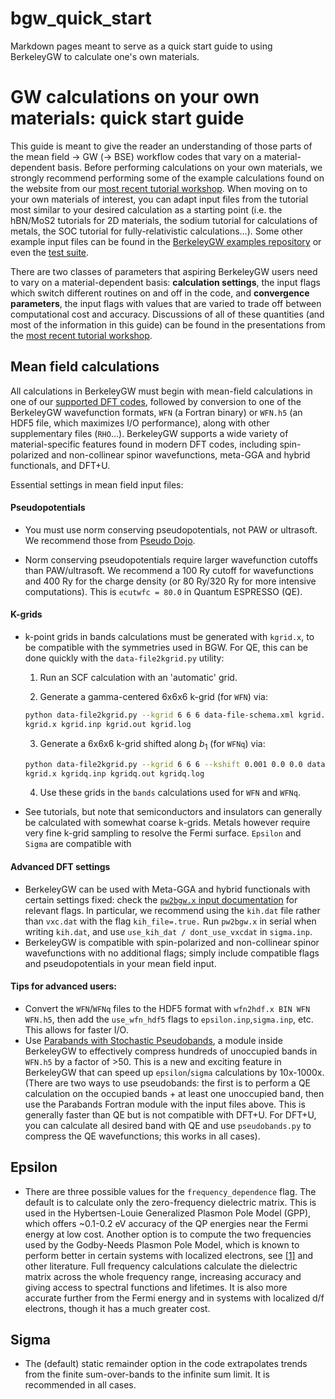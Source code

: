 # bgw_quick_start
Markdown pages meant to serve as a quick start guide to using BerkeleyGW to calculate one's own materials.

# GW calculations on your own materials: quick start guide

This guide is meant to give the reader an understanding of those parts of the mean field -> GW (-> BSE) workflow codes that vary on a material-dependent basis. Before performing calculations on your own materials, we strongly recommend performing some of the example calculations found on the website from our [most recent tutorial workshop](https://workshop.berkeleygw.org/tutorial-workshop/about). When moving on to your own materials of interest, you can adapt input files from the tutorial most similar to your desired calculation as a starting point (i.e. the hBN/MoS2 tutorials for 2D materials, the sodium tutorial for calculations of metals, the SOC tutorial for fully-relativistic calculations...). Some other example input files can be found in the [BerkeleyGW examples repository](https://github.com/BerkeleyGW/BerkeleyGW-examples/tree/master) or even the [test suite](https://github.com/BerkeleyGW/BerkeleyGW/tree/master/testsuite).

There are two classes of parameters that aspiring BerkeleyGW users need to vary on a material-dependent basis: **calculation settings**, the input flags which switch different routines on and off in the code, and **convergence parameters**, the input flags with values that are varied to trade off between computational cost and accuracy. Discussions of all of these quantities (and most of the information in this guide) can be found in the presentations from the [most recent tutorial workshop](https://workshop.berkeleygw.org/tutorial-workshop/about).


## Mean field calculations

All calculations in BerkeleyGW must begin with mean-field calculations in one of our [supported DFT codes](http://manual.berkeleygw.org/4.0/meanfield/), followed by conversion to one of the BerkeleyGW wavefunction formats, `WFN` (a Fortran binary) or `WFN.h5` (an HDF5 file, which maximizes I/O performance), along with other supplementary files (`RHO`...). BerkeleyGW supports a wide variety of material-specific features found in modern DFT codes, including spin-polarized and non-collinear spinor wavefunctions, meta-GGA and hybrid functionals, and DFT+U.

Essential settings in mean field input files:

#### Pseudopotentials

* You must use norm conserving pseudopotentials, not PAW or ultrasoft. We recommend those from [Pseudo Dojo](http://www.pseudo-dojo.org/).

* Norm conserving pseudopotentials require larger wavefunction cutoffs than PAW/ultrasoft. We recommend a 100 Ry cutoff for wavefunctions and 400 Ry for the charge density (or 80 Ry/320 Ry for more intensive computations). This is `ecutwfc = 80.0` in Quantum ESPRESSO (QE).

#### K-grids

* k-point grids in bands calculations must be generated with `kgrid.x`, to be compatible with the symmetries used in BGW. For QE, this can be done quickly with the `data-file2kgrid.py` utility:

  1. Run an SCF calculation with an 'automatic' grid.

  2. Generate a gamma-centered 6x6x6 k-grid (for `WFN`) via:
  ```bash
  python data-file2kgrid.py --kgrid 6 6 6 data-file-schema.xml kgrid.inp
  kgrid.x kgrid.inp kgrid.out kgrid.log
  ```

  3. Generate a 6x6x6 k-grid shifted along $b_1$ (for `WFNq`) via:
  ```bash
  python data-file2kgrid.py --kgrid 6 6 6 --kshift 0.001 0.0 0.0 data-file-schema.xml kgridq.inp
  kgrid.x kgridq.inp kgridq.out kgridq.log
  ```
  4. Use these grids in the `bands` calculations used for `WFN` and `WFNq`.
*  See tutorials, but note that semiconductors and insulators can generally be calculated with somewhat coarse k-grids. Metals however require very fine k-grid sampling to resolve the Fermi surface. `Epsilon` and `Sigma` are compatible with 

#### Advanced DFT settings
* BerkeleyGW can be used with Meta-GGA and hybrid functionals with certain settings fixed: check the [`pw2bgw.x` input documentation](http://manual.berkeleygw.org/4.0/pw2bgw-input/) for relevant flags. In particular, we recommend using the `kih.dat` file rather than `vxc.dat` with the flag `kih_file=.true.` Run `pw2bgw.x` in serial when writing `kih.dat`, and use `use_kih_dat / dont_use_vxcdat` in `sigma.inp`.
* BerkeleyGW is compatible with spin-polarized and non-collinear spinor wavefunctions with no additional flags; simply include compatible flags and pseudopotentials in your mean field input.

#### Tips for advanced users:
* Convert the `WFN`/`WFNq` files to the HDF5 format with `wfn2hdf.x BIN WFN WFN.h5`, then add the `use_wfn_hdf5` flags to `epsilon.inp`,`sigma.inp`, etc. This allows for faster I/O.
* Use [Parabands with Stochastic Pseudobands](http://manual.berkeleygw.org/4.0/parabands-overview/), a module inside BerkeleyGW to effectively compress hundreds of unoccupied bands in `WFN.h5` by a factor of >50. This is a new and exciting feature in BerkeleyGW that can speed up `epsilon`/`sigma` calculations by 10x-1000x. (There are two ways to use pseudobands: the first is to perform a QE calculation on the occupied bands + at least one unoccupied band, then use the Parabands Fortran module with the input files above. This is generally faster than QE but is not compatible with DFT+U. For DFT+U, you can calculate all desired band with QE and use `pseudobands.py` to compress the QE wavefunctions; this works in all cases).


## Epsilon
* There are three possible values for the `frequency_dependence` flag. The default is to calculate only the zero-frequency dielectric matrix. This is used in the Hybertsen-Louie Generalized Plasmon Pole Model (GPP), which offers ~0.1-0.2 eV accuracy of the QP energies near the Fermi energy at low cost. Another option is to compute the two frequencies used by the Godby-Needs Plasmon Pole Model, which is known to perform better in certain systems with localized electrons, see [[1]](https://journals.aps.org/prb/pdf/10.1103/PhysRevB.88.125205) and other literature. Full frequency calculations calculate the dielectric matrix across the whole frequency range, increasing accuracy and giving access to spectral functions and lifetimes. It is also more accurate further from the Fermi energy and in systems with localized d/f electrons, though it has a much greater cost. 

## Sigma
* The (default) static remainder option in the code extrapolates trends from the finite sum-over-bands to the infinite sum limit. It is recommended in all cases.
